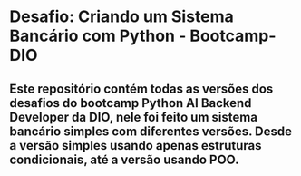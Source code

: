 # Desafio: Criando um Sistema Bancário com Python - Bootcamp-DIO

## Este repositório contém todas as versões dos desafios do bootcamp Python AI Backend Developer da DIO, nele foi feito um sistema bancário simples com diferentes versões. Desde a versão simples usando apenas estruturas condicionais, até a versão usando POO.
